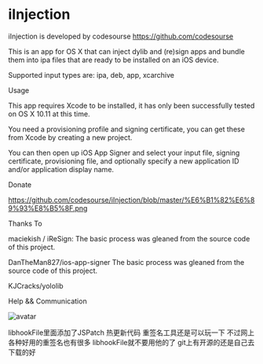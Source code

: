 # iInjection
iInjection is developed by codesourse https://github.com/codesourse

This is an app for OS X that can inject dylib and (re)sign apps and bundle them into ipa files that are ready to be installed on an iOS device.

Supported input types are: ipa, deb, app, xcarchive

Usage

This app requires Xcode to be installed, it has only been successfully tested on OS X 10.11 at this time.

You need a provisioning profile and signing certificate, you can get these from Xcode by creating a new project.

You can then open up iOS App Signer and select your input file, signing certificate, provisioning file, and optionally specify a new application ID and/or application display name.

Donate 

https://github.com/codesourse/iInjection/blob/master/%E6%B1%82%E6%89%93%E8%B5%8F.png

Thanks To

maciekish / iReSign: The basic process was gleaned from the source code of this project.

DanTheMan827/ios-app-signer The basic process was gleaned from the source code of this project.

KJCracks/yololib  

Help && Communication

![avatar](iInjection逆向交流群群二维码.png)   

libhookFile里面添加了JSPatch 热更新代码
重签名工具还是可以玩一下 不过网上各种好用的重签名也有很多
libhookFile就不要用他的了 git上有开源的还是自己去下载的好




